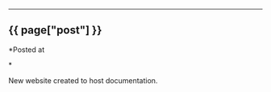 

---
## {{ page["post"] }}

*Posted at
<!--%
from datetime import datetime
print datetime.strptime(page["date"], "%Y-%m-%d").strftime("%B %d, %Y")
%-->*

New website created to host documentation.
